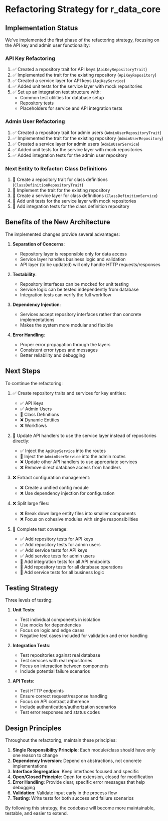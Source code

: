 # Refactoring Strategy for r_data_core

## Implementation Status

We've implemented the first phase of the refactoring strategy, focusing on the API key and admin user functionality:

### API Key Refactoring
1. ✅ Created a repository trait for API keys (`ApiKeyRepositoryTrait`)
2. ✅ Implemented the trait for the existing repository (`ApiKeyRepository`)
3. ✅ Created a service layer for API keys (`ApiKeyService`)
4. ✅ Added unit tests for the service layer with mock repositories
5. ✅ Set up an integration test structure with:
   - Common test utilities for database setup
   - Repository tests
   - Placeholders for service and API integration tests

### Admin User Refactoring
1. ✅ Created a repository trait for admin users (`AdminUserRepositoryTrait`)
2. ✅ Implemented the trait for the existing repository (`AdminUserRepository`)
3. ✅ Created a service layer for admin users (`AdminUserService`)
4. ✅ Added unit tests for the service layer with mock repositories
5. ✅ Added integration tests for the admin user repository

### Next Entity to Refactor: Class Definitions
1. 🔄 Create a repository trait for class definitions (`ClassDefinitionRepositoryTrait`)
2. 🔄 Implement the trait for the existing repository
3. 🔄 Create a service layer for class definitions (`ClassDefinitionService`)
4. 🔄 Add unit tests for the service layer with mock repositories
5. 🔄 Add integration tests for the class definition repository

## Benefits of the New Architecture

The implemented changes provide several advantages:

1. **Separation of Concerns**:
   - Repository layer is responsible only for data access
   - Service layer handles business logic and validation
   - API layer (to be updated) will only handle HTTP requests/responses

2. **Testability**:
   - Repository interfaces can be mocked for unit testing
   - Service logic can be tested independently from database
   - Integration tests can verify the full workflow

3. **Dependency Injection**:
   - Services accept repository interfaces rather than concrete implementations
   - Makes the system more modular and flexible

4. **Error Handling**:
   - Proper error propagation through the layers
   - Consistent error types and messages
   - Better reliability and debugging

## Next Steps

To continue the refactoring:

1. ✅ Create repository traits and services for key entities:
   - ✅ API Keys
   - ✅ Admin Users
   - 🔄 Class Definitions
   - ❌ Dynamic Entities
   - ❌ Workflows

2. 🔄 Update API handlers to use the service layer instead of repositories directly:
   - ✅ Inject the `ApiKeyService` into the routes
   - 🔄 Inject the `AdminUserService` into the admin routes
   - ❌ Update other API handlers to use appropriate services
   - ❌ Remove direct database access from handlers

3. ❌ Extract configuration management:
   - ❌ Create a unified config module
   - ❌ Use dependency injection for configuration

4. ❌ Split large files:
   - ❌ Break down large entity files into smaller components
   - ❌ Focus on cohesive modules with single responsibilities

5. 🔄 Complete test coverage:
   - ✅ Add repository tests for API keys
   - ✅ Add repository tests for admin users
   - ✅ Add service tests for API keys
   - ✅ Add service tests for admin users
   - 🔄 Add integration tests for all API endpoints
   - 🔄 Add repository tests for all database operations
   - 🔄 Add service tests for all business logic

## Testing Strategy

Three levels of testing:

1. **Unit Tests**:
   - Test individual components in isolation
   - Use mocks for dependencies
   - Focus on logic and edge cases
   - Negative test cases included for validation and error handling

2. **Integration Tests**:
   - Test repositories against real database
   - Test services with real repositories
   - Focus on interaction between components
   - Include potential failure scenarios

3. **API Tests**:
   - Test HTTP endpoints
   - Ensure correct request/response handling
   - Focus on API contract adherence
   - Include authentication/authorization scenarios
   - Test error responses and status codes

## Design Principles

Throughout the refactoring, maintain these principles:

1. **Single Responsibility Principle**: Each module/class should have only one reason to change
2. **Dependency Inversion**: Depend on abstractions, not concrete implementations
3. **Interface Segregation**: Keep interfaces focused and specific
4. **Open/Closed Principle**: Open for extension, closed for modification
5. **Error Handling**: Provide clear, specific error messages that help debugging
6. **Validation**: Validate input early in the process flow
7. **Testing**: Write tests for both success and failure scenarios

By following this strategy, the codebase will become more maintainable, testable, and easier to extend. 